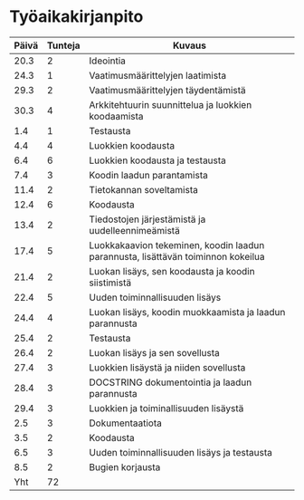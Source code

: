 # Työaikakirjanpito

Päivä | Tunteja | Kuvaus
--- | --- | --- 
20.3 | 2 | Ideointia
24.3 | 1 | Vaatimusmäärittelyjen laatimista
29.3 | 2 | Vaatimusmäärittelyjen täydentämistä
30.3 | 4 | Arkkitehtuurin suunnittelua ja luokkien koodaamista
1.4 | 1 | Testausta
4.4 | 4 | Luokkien koodausta
6.4 | 6 | Luokkien koodausta ja testausta
7.4 | 3 | Koodin laadun parantamista
11.4 | 2 | Tietokannan soveltamista
12.4 | 6 | Koodausta
13.4 | 2 | Tiedostojen järjestämistä ja uudelleennimeämistä
17.4 | 5 | Luokkakaavion tekeminen, koodin laadun parannusta, lisättävän toiminnon kokeilua
21.4 | 2 | Luokan lisäys, sen koodausta ja koodin siistimistä
22.4 | 5 | Uuden toiminnallisuuden lisäys
24.4 | 4 | Luokan lisäys, koodin muokkaamista ja laadun parannusta
25.4 | 2 | Testausta
26.4 | 2 | Luokan lisäys ja sen sovellusta
27.4 | 3 | Luokkien lisäystä ja niiden sovellusta
28.4 | 3 | DOCSTRING dokumentointia ja laadun parannusta
29.4 | 3 | Luokkien ja toiminallisuuden lisäystä
2.5 | 3 | Dokumentaatiota
3.5 | 2 | Koodausta
6.5 | 3 | Uuden toiminnallisuuden lisäys ja testausta
8.5 | 2 | Bugien korjausta
Yht | 72 |
